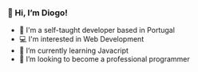 ### 👋 Hi, I’m Diogo!


- 👀 I'm a self-taught developer based in Portugal
- 💻 I'm interested in Web Development
- 🌱 I’m currently learning Javacript
- 💞️ I’m looking to become a professional programmer
